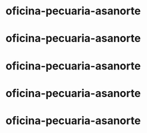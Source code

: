 # oficina-pecuaria-asanorte
# oficina-pecuaria-asanorte
# oficina-pecuaria-asanorte
# oficina-pecuaria-asanorte
# oficina-pecuaria-asanorte
